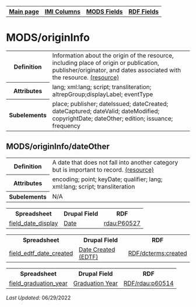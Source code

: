 <!DOCTYPE html>
<html>

<body>
<table style="width:100%">
  <tr>
    <th><a href="index.md">Main page</a></th>
	<th><a href="IMI.md">IMI Columns</a></th>
    <th><a href="MODS.md">MODS Fields</a></th>
    <th><a href="RDF.md">RDF Fields</a></th>
  </tr>
</table>

<h1>MODS/originInfo</h1>
<table>
<tr>
	<th>Definition</th>
	<td>Information about the origin of the resource, including place of origin or publication, publisher/originator, and dates associated with the resource. <a href="https://www.loc.gov/standards/mods/userguide/origininfo.html"> (resource)</a></td>
</tr>
<tr>
	<th>Attributes</th>
	<td>lang; xml:lang; script; transliteration; altrepGroup;displayLabel; eventType</td>
</tr>
<tr>
	<th>Subelements</th>
	<td>place; publisher; dateIssued; dateCreated; dateCaptured; dateValid; dateModified; copyrightDate; dateOther; edition; issuance; frequency</td>
</tr>
</table>
<h2>MODS/originInfo/dateOther</h2>
<table>
<tr>
	<th>Definition</th>
	<td>A date that does not fall into another category but is important to record. <a href="https://www.loc.gov/standards/mods/userguide/origininfo.html#dateother">(resource)</td>
</tr>
<tr>
	<th>Attributes</th>
	<td>encoding; point; keyDate; qualifier; lang; xml:lang; script; transliteration</td>
</tr>
<tr>
	<th>Subelements</th>
	<td>N/A</td>
</tr>
</table>
<table>
	<tr>
		<th>Spreadsheet</th>
		<th>Drupal Field</th>
		<th>RDF</th>
	</tr>
	<tr>
		<td><a href="field_date_display.md">field_date_display</a></td> 
		<td><a href="DrupalFields.md#Date">Date</a></td> 
		<td><a href="rdf.rdau.p60527.md">rdau:P60527</a></td> 
	</tr>
</table>
<table>
	<tr>
		<th>Spreadsheet</th>
		<th>Drupal Field</th>
		<th>RDF</th>
	</tr>
	<tr>
		<td><a href="field_edtf_date_created.md">field_edtf_date_created</a></td> 
		<td><a href="DrupalFields.md#Date-Created-(EDTF)">Date Created (EDTF)</a></td> 
		<td><a href="rdf.dcterms.created.md">RDF/dcterms:created</a></td> 
	</tr>
</table>
<table>
	<tr>
		<th>Spreadsheet</th>
		<th>Drupal Field</th>
		<th>RDF</th>
	</tr>
	<tr>
		<td><a href="field_graduation_year.md">field_graduation_year</a></td> 
		<td><a href="DrupalFields.md#graduation-year">Graduation Year</a></td> 
		<td><a href="rdf.rdau.p60514.md">RDF/rdau:p60514</a></td> 
	</tr>
</table>
<p><i>Last Updated: </i>06/29/2022</p>
</body>
</html>

